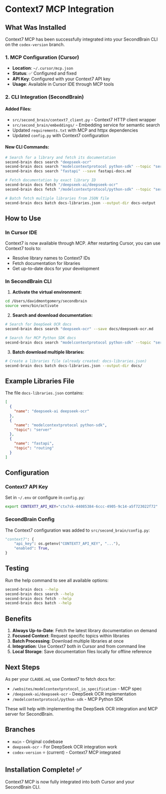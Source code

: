 # Context7 MCP Integration

## What Was Installed

Context7 MCP has been successfully integrated into your SecondBrain CLI on the `codex-version` branch.

### 1. MCP Configuration (Cursor)
- **Location**: `~/.cursor/mcp.json`
- **Status**: ✅ Configured and fixed
- **API Key**: Configured with your Context7 API key
- **Usage**: Available in Cursor IDE through MCP tools

### 2. CLI Integration (SecondBrain)

#### Added Files:
- `src/second_brain/context7_client.py` - Context7 HTTP client wrapper
- `src/second_brain/embeddings/` - Embedding service for semantic search
- Updated `requirements.txt` with MCP and httpx dependencies
- Updated `config.py` with Context7 configuration

#### New CLI Commands:
```bash
# Search for a library and fetch its documentation
second-brain docs search "deepseek-ocr"
second-brain docs search "modelcontextprotocol python-sdk" --topic "server"
second-brain docs search "fastapi" --save fastapi-docs.md

# Fetch documentation by exact library ID
second-brain docs fetch "/deepseek-ai/deepseek-ocr"
second-brain docs fetch "/modelcontextprotocol/python-sdk" --topic "server"

# Batch fetch multiple libraries from JSON file
second-brain docs batch docs-libraries.json --output-dir docs-output
```

## How to Use

### In Cursor IDE
Context7 is now available through MCP. After restarting Cursor, you can use Context7 tools to:
- Resolve library names to Context7 IDs
- Fetch documentation for libraries
- Get up-to-date docs for your development

### In SecondBrain CLI

1. **Activate the virtual environment:**
```bash
cd /Users/davidmontgomery/secondbrain
source venv/bin/activate
```

2. **Search and download documentation:**
```bash
# Search for DeepSeek OCR docs
second-brain docs search "deepseek-ocr" --save docs/deepseek-ocr.md

# Search for MCP Python SDK docs
second-brain docs search "modelcontextprotocol python-sdk" --topic "server" --save docs/mcp-server.md
```

3. **Batch download multiple libraries:**
```bash
# Create a libraries file (already created: docs-libraries.json)
second-brain docs batch docs-libraries.json --output-dir docs/
```

## Example Libraries File

The file `docs-libraries.json` contains:
```json
[
  {
    "name": "deepseek-ai deepseek-ocr"
  },
  {
    "name": "modelcontextprotocol python-sdk",
    "topic": "server"
  },
  {
    "name": "fastapi",
    "topic": "routing"
  }
]
```

## Configuration

### Context7 API Key
Set in `~/.env` or configure in `config.py`:
```bash
export CONTEXT7_API_KEY="ctx7sk-44085384-6ccc-4905-9c14-a5f723022f72"
```

### SecondBrain Config
The Context7 configuration was added to `src/second_brain/config.py`:
```python
"context7": {
    "api_key": os.getenv("CONTEXT7_API_KEY", "..."),
    "enabled": True,
}
```

## Testing

Run the help command to see all available options:
```bash
second-brain docs --help
second-brain docs search --help
second-brain docs fetch --help
second-brain docs batch --help
```

## Benefits

1. **Always Up-to-Date**: Fetch the latest library documentation on demand
2. **Focused Context**: Request specific topics within libraries
3. **Batch Processing**: Download multiple libraries at once
4. **Integration**: Use Context7 both in Cursor and from command line
5. **Local Storage**: Save documentation files locally for offline reference

## Next Steps

As per your `CLAUDE.md`, use Context7 to fetch docs for:
- `/websites/modelcontextprotocol_io_specification` - MCP spec
- `/deepseek-ai/deepseek-ocr` - DeepSeek OCR implementation  
- `/modelcontextprotocol/python-sdk` - MCP Python SDK

These will help with implementing the DeepSeek OCR integration and MCP server for SecondBrain.

## Branches

- `main` - Original codebase
- `deepseek-ocr` - For DeepSeek OCR integration work
- `codex-version` ⭐ (current) - Context7 MCP integrated

## Installation Complete! ✅

Context7 MCP is now fully integrated into both Cursor and your SecondBrain CLI.

